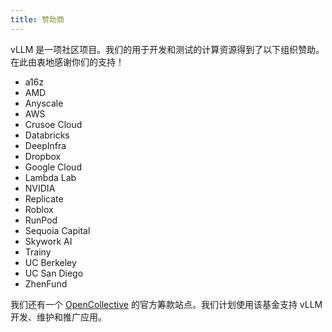 ```yaml
---
title: 赞助商
---
```



vLLM 是一项社区项目。我们的用于开发和测试的计算资源得到了以下组织赞助。在此由衷地感谢你们的支持！

* a16z
* AMD
* Anyscale
* AWS
* Crusoe Cloud
* Databricks
* DeepInfra
* Dropbox
* Google Cloud
* Lambda Lab
* NVIDIA
* Replicate
* Roblox
* RunPod
* Sequoia Capital
* Skywork AI
* Trainy
* UC Berkeley
* UC San Diego
* ZhenFund


我们还有一个 [OpenCollective](https://opencollective.com/vllm) 的官方筹款站点。我们计划使用该基金支持 vLLM 开发、维护和推广应用。

